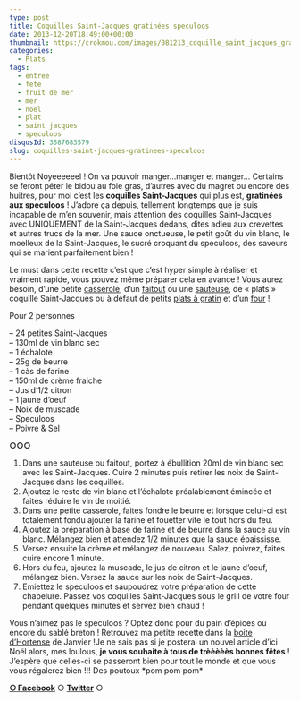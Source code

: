 ```yaml
---
type: post
title: Coquilles Saint-Jacques gratinées speculoos
date: 2013-12-20T18:49:00+00:00
thumbnail: https://crokmou.com/images/081213_coquille_saint_jacques_gratin--e_speculoos_0002.jpg
categories: 
  - Plats
tags: 
  - entree
  - fete
  - fruit de mer
  - mer
  - noel
  - plat
  - saint jacques
  - speculoos
disqusId: 3587683579
slug: coquilles-saint-jacques-gratinees-speculoos
---
```


Bientôt Noyeeeeeel ! On va pouvoir manger…manger et manger… Certains se feront péter le bidou au foie gras, d’autres avec du magret ou encore des huitres, pour moi c’est les **coquilles Saint-Jacques** qui plus est, **gratinées aux speculoos** ! J’adore ça depuis, tellement longtemps que je suis incapable de m’en souvenir, mais attention des coquilles Saint-Jacques avec UNIQUEMENT de la Saint-Jacques dedans, dites adieu aux crevettes et autres trucs de la mer. Une sauce onctueuse, le petit goût du vin blanc, le moelleux de la Saint-Jacques, le sucré croquant du speculoos, des saveurs qui se marient parfaitement bien !

Le must dans cette recette c’est que c’est hyper simple à réaliser et vraiment rapide, vous pouvez même préparer cela en avance ! Vous aurez besoin, d’une petite [casserole](http://www.rueducommerce.fr/m/pl/malid:115), d’un [faitout](http://www.rueducommerce.fr/m/pl/malid:15123303) ou une [sauteuse](http://www.rueducommerce.fr/m/pl/malid:15123301), de « plats » coquille Saint-Jacques ou à défaut de petits [plats à gratin](http://www.rueducommerce.fr/m/pl/malid:12468604) et d’un [four](http://www.rueducommerce.fr/m/pl/malid:9404136) !

Pour 2 personnes

– 24 petites Saint-Jacques  
– 130ml de vin blanc sec  
– 1 échalote  
– 25g de beurre  
– 1 càs de farine  
– 150ml de crème fraiche  
– Jus d’1/2 citron  
– 1 jaune d’oeuf  
– Noix de muscade  
– Speculoos  
– Poivre & Sel

**○○○**

1) Dans une sauteuse ou faitout, portez à ébullition 20ml de vin blanc sec avec les Saint-Jacques. Cuire 2 minutes puis retirer les noix de Saint-Jacques dans les coquilles.  
2) Ajoutez le reste de vin blanc et l’échalote préalablement émincée et faites réduire le vin de moitié.  
3) Dans une petite casserole, faites fondre le beurre et lorsque celui-ci est totalement fondu ajouter la farine et fouetter vite le tout hors du feu.  
4) Ajoutez la préparation à base de farine et de beurre dans la sauce au vin blanc. Mélangez bien et attendez 1/2 minutes que la sauce épaississe.  
5) Versez ensuite la crème et mélangez de nouveau. Salez, poivrez, faites cuire encore 1 minute.  
6) Hors du feu, ajoutez la muscade, le jus de citron et le jaune d’oeuf, mélangez bien. Versez la sauce sur les noix de Saint-Jacques.  
7) Emiettez le speculoos et saupoudrez votre préparation de cette chapelure. Passez vos coquilles Saint-Jacques sous le grill de votre four pendant quelques minutes et servez bien chaud !

Vous n’aimez pas le speculoos ? Optez donc pour du pain d’épices ou encore du sablé breton ! Retrouvez ma petite recette dans la [boite d’Hortense](http://www.laboitedhortense.com/) de Janvier !Je ne sais pas si je posterai un nouvel article d’ici Noël alors, mes loulous, **je vous souhaite à tous de trèèèèès bonnes fêtes** ! J’espère que celles-ci se passeront bien pour tout le monde et que vous vous régalerez bien !!! Des poutoux \*pom pom pom\*

[**○<span style="font-size: xx-small; margin: 0px; outline: 0px; padding: 0px;"><span style="font-family: Arial, Helvetica, sans-serif; margin: 0px; outline: 0px; padding: 0px;"> </span></span>Facebook**](https://www.facebook.com/pages/CroKMou/148093255259077) ○ [**Twitter**](https://twitter.com/Crokmou) ○